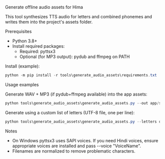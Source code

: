 Generate offline audio assets for Hima

This tool synthesizes TTS audio for letters and combined phonemes and writes them into the project's assets folder.

Prerequisites
- Python 3.8+
- Install required packages:
  - Required: pyttsx3
  - Optional (for MP3 output): pydub and ffmpeg on PATH

Install (example):

```powershell
python -m pip install -r tools\generate_audio_assets\requirements.txt
```

Usage examples

Generate WAV + MP3 (if pydub+ffmpeg available) into the app assets:

```powershell
python tools\generate_audio_assets\generate_audio_assets.py --out app/src/main/assets/audio --format both
```

Generate using a custom list of letters (UTF-8 file, one per line):

```powershell
python tools\generate_audio_assets\generate_audio_assets.py --letters docs/sample_letters.txt --out app/src/main/assets/audio --format wav
```

Notes
- On Windows pyttsx3 uses SAPI voices. If you need Hindi voices, ensure appropriate voices are installed and pass --voice "VoiceName".
- Filenames are normalized to remove problematic characters.
